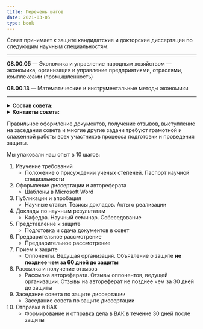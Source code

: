 ```yaml
---
title: Перечень шагов
date: 2021-03-05
type: book
---
```



Совет принимает к защите кандидатские и докторские диссертации по следующим научным специальностям:

---

<!-- I have more [^1] to say.

[^1]: Говорит {{% mention "drogovoz" %}} -->

**08.00.05** — Экономика и управление народным хозяйством — экономика, организация и управление предприятиями, отраслями, комплексами (промышленность)

**08.00.13** — Математические и инструментальные методы экономики

---

<details><summary><b>Состав совета:</b></summary>
<p>


- Дроговоз Павел Анатольевич — д.э.н., профессор (08.00.05)
- Лобачева Елена Николаевна (зам. председателя) — д.э.н., профессор (08.00.05)
- Юсуфова Ольга Михайловна — к.э.н. (08.00.05)
- Александров Дмитрий Владимирович — д.т.н., профессор (08.00.13)
- Бром Алла Ефимовна — д.т.н., профессор (08.00.13)
- Калачанов Вячеслав Дмитриевич — д.э.н., профессор (08.00.05)
- Капран Николай Петрович — д.э.н. (08.00.05)
- Ковалев Анатолий Павлович — д.э.н., профессор (08.00.13)
- Козин Михаил Николаевич — д.э.н., профессор (08.00.05)
- Омельченко Ирина Николаевна — д.э.н., профессор (08.00.05)
- Орлов Александр Иванович — д.э.н., профессор (08.00.13)
- Пилипенко Павел Павлович — д.э.н., профессор (08.00.05)
- Поздняев Андрей Сергеевич — д.э.н. (08.00.05)
- Птускин Александр Соломонович — д.э.н., доцент (08.00.13)
- Рыжикова Тамара Николаевна — д.э.н., профессор (08.00.05)
- Садовская Татьяна Георгиевна — д.т.н., профессор (08.00.05)
- Саркисов Аведик Сергеевич — д.э.н., профессор (08.00.13)
- Соколов Евгений Васильевич — д.т.н., профессор (08.00.13)
- Фалько Сергей Григорьевич — д.э.н., профессор (08.00.05)
- Филобокова Людмила Юрьевна — д.э.н., профессор (08.00.05)

</p>
</details>

<details><summary><b>Контакты совета:</b></summary>
<p>

**Адрес:**
105005, г. Москва, 2-ая Бауманская ул., д. 5, стр. 1.
Диссертационный совет Д 212.141.13

**Председатель:**
Дроговоз Павел Анатольевич +7 (499) 261-33-44 drogovoz@gmail.com

**Ученый секретарь:**
Юсуфова Ольга Михайловна +7 (499) 267-17-83 yusufovaom@gmail.com

</p>
</details>



Правильное оформление документов, получение отзывов, выступление на заседании совета и многие другие задачи требуют грамотной и слаженной работы всех участников процесса подготовки и проведения защиты.

Мы упаковали наш опыт в 10 шагов:

1. Изучение требований
   - Положение о присуждении ученых степеней. Паспорт научной специальности
2. Оформление диссертации и автореферата
   - Шаблоны в Microsoft Word
3. Публикации и апробация
   - Научные статьи. Тезисы докладов. Акты о реализации
4. Доклады по научным результатам
   - Кафедра. Научный семинар. Собеседование
5. Представление к защите
    - Подготовка и сдача документов в совет
6. Предварительное рассмотрение
    - Предварительное рассмотрение
7. Прием к защите
   - Оппоненты. Ведущая организация. Объявление о защите
**не позднее чем за 60 дней до защиты**
8. Рассылка и получение отзывов
    - Рассылка автореферата. Отзывы оппонентов, ведущей организации. Отзывы на автореферат
не позднее чем за 30 дней до защиты
9. Заседание совета по защите диссертации
    - Заседание совета по защите диссертации
10. Отправка в ВАК
    - Формирование и отправка дела в ВАК
в течение 30 дней после защиты



